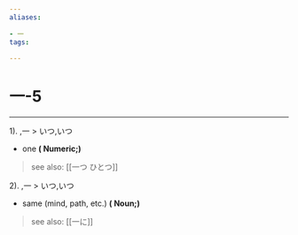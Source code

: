 ```yaml
---
aliases:
    
- 一
tags:
    
---
```


# 一-5
---
1).
,一 > いつ,いつ

- one
**( Numeric;)**
> see also:  [[一つ ひとつ]]
            
2).
,一 > いつ,いつ

- same (mind, path, etc.)
**( Noun;)**
> see also:  [[一に]]
            